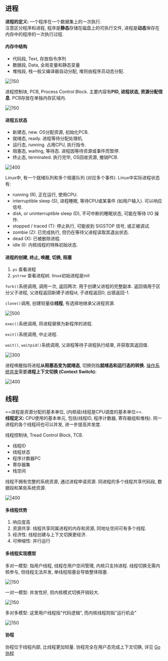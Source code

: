 ## 进程

**进程的定义:** 一个程序在一个数据集上的一次执行.  
注意区分程序和进程, 程序是**静态**存储在磁盘上的可执行文件, 进程是**动态**保存在内存中的程序的一次执行过程.

#### 内存中结构

- 代码段, Text, 存放指令序列
- 数据段, Data, 全局变量和静态变量
- 堆栈段, 栈一般又编译器自动分配, 堆则由程序员动态分配.

![|150](../../attach/Pasted%20image%2020230619171849.png)

进程控制块, PCB, Process Control Block. 主要内容有**PID, 进程状态, 资源分配信息**. PCB存放在单独内存区域内.

![|150](../../attach/Pasted%20image%2020230619172853.png)

#### 进程五状态

- 新建态, new. OS分配资源, 初始化PCB.
- 就绪态, ready. 进程等待分配处理机.
- 运行态, running. 占用CPU, 执行指令.
- 阻塞态, waiting, 等待态. 进程因等待资源或事件而暂停.
- 终止态, terminated. 执行完毕, OS回收资源, 撤销PCB.

![|400](../../attach/Pasted%20image%2020230619205635.png)

Linux中, 有一个就绪队列和多个阻塞队列 (对应多个事件). Linux中实际进程状态有:

- running (R), 正在运行, 使用CPU.
- interruptible sleep (S), 进程睡眠, 等待CPU或某事件 (如用户输入). 可以响应信号.
- disk, or uninterruptible sleep (D), 不可中断的睡眠状态, 可能在等待 I/O 操作.
- stopped / traced (T): 停止执行, 可能收到 SIGSTOP 信号, 或正被调试.
- zombie (Z): 已完成执行, 但仍在等待父进程读取其退出状态.
- dead (X): 已被删除进程.
- idle (I): 内核线程的特殊初始状态.

#### 进程的创建, 终止, 唤醒, 切换, 阻塞

1. `ps` 查看进程
2. `pstree` 查看进程树. linux初始进程是init

`fork()`系统调用, 调用一次, 返回两次. 用于创建父进程的完整副本.
返回值用于区分父子进程, 父进程返回新建子进程id, 子进程返回0, 出错返回-1.

`clone()`调用, 创建轻量级**线程**, 有选择地继承父进程资源.

![|500](../../attach/Pasted%20image%2020230619181858.png)

`exec()`系统调用, 将进程替换为新程序的进程.

`exit()`系统调用, 中止进程. 

`wait()`, `waitpid()`系统调用, 父进程等待子进程执行结束, 并获取其返回值.

![|300](../../attach/Pasted%20image%2020230619182508.png)

进程唤醒指将进程**从阻塞态变为就绪态**, 切换则指**就绪态和运行态的转换.** [操作系统并发](操作系统概述.md)需要**进程上下文切换 (Context Switch):**

![|400](../../attach/Pasted%20image%2020230619183343.png)

## 线程

==进程是资源分配的基本单位, (内核级)线程是CPU调度的基本单位==.  
**线程定义:** CPU使用的基本单元, 包括(线程ID, 程序计数器, 寄存器组和堆栈). 同一进程的各个线程间也可以并发, 进一步提高并发度.

线程控制块, Tread Control Block, TCB.  
- 线程ID
- 线程状态
- 程序计数器PC
- 寄存器集
- 栈空间

线程不拥有完整的系统资源, 通过进程申请资源. 同进程的多个线程共享代码段, 数据段和某些系统资源.

![|400](../../attach/Pasted%20image%2020230619203020.png)

#### 多线程优势

1. 响应度高
2. 资源共享: 线程共享同属进程的内存和资源, 同地址空间可有多个线程.
3. 经济性: 线程创建与上下文切换更经济.
4. 可伸缩性: 并行运行

#### 多线程实现模型

多对一模型: 指用户线程, 线程在用户空间管理, 内核只支持进程. 线程切换无需内核参与, 但线程无法并发, 单线程阻塞会导致整体阻塞.

![|150](../../attach/Pasted%20image%2020230619203728.png)

一对一模型: 并发性好, 但内核模式切换开销较大.

![|150](../../attach/Pasted%20image%2020230619203732.png)

多对多模型: 这里用户线程指"代码逻辑", 而内核线程则指"运行机会"

![|150](../../attach/Pasted%20image%2020230619203736.png)

#### 协程

协程位于线程内部, 比线程更加轻量. 协程完全在用户态完成上下文切换, 详见 [Go 协程](../../Language/Go/并发.md)